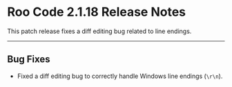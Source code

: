 # Roo Code 2.1.18 Release Notes

This patch release fixes a diff editing bug related to line endings.

---

## Bug Fixes

*   Fixed a diff editing bug to correctly handle Windows line endings (`\r\n`).